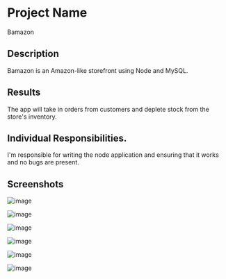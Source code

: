 # Project Name
Bamazon

## Description
Bamazon is an Amazon-like storefront using Node and MySQL.

## Results
The app will take in orders from customers and deplete stock from the store's inventory.

## Individual Responsibilities.
I'm responsible for writing the node application and ensuring that it works and no bugs are present.

## Screenshots
![image](https://user-images.githubusercontent.com/51460121/69897409-59315b00-1311-11ea-9090-6b3222bdf0ac.png)

![image](https://user-images.githubusercontent.com/51460121/69897536-0c4e8400-1313-11ea-9229-691f8ea3bad7.png)

![image](https://user-images.githubusercontent.com/51460121/69897418-8120be80-1311-11ea-9489-6f500d89a5a0.png)

![image](https://user-images.githubusercontent.com/51460121/69897459-10c66d00-1312-11ea-8bff-19abdf2d86ed.png)

![image](https://user-images.githubusercontent.com/51460121/69897489-6e5ab980-1312-11ea-9f1f-5c774fa19c0c.png)

![image](https://user-images.githubusercontent.com/51460121/69897506-a3ffa280-1312-11ea-82c4-88fbc33d78fb.png)
